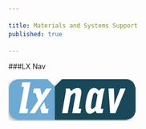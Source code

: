 ```yaml
---

title: Materials and Systems Support
published: true

---
```




###LX Nav


<a href="http://www.lxnav.com/">![LX Nav](lxnav.jpg)</a>



